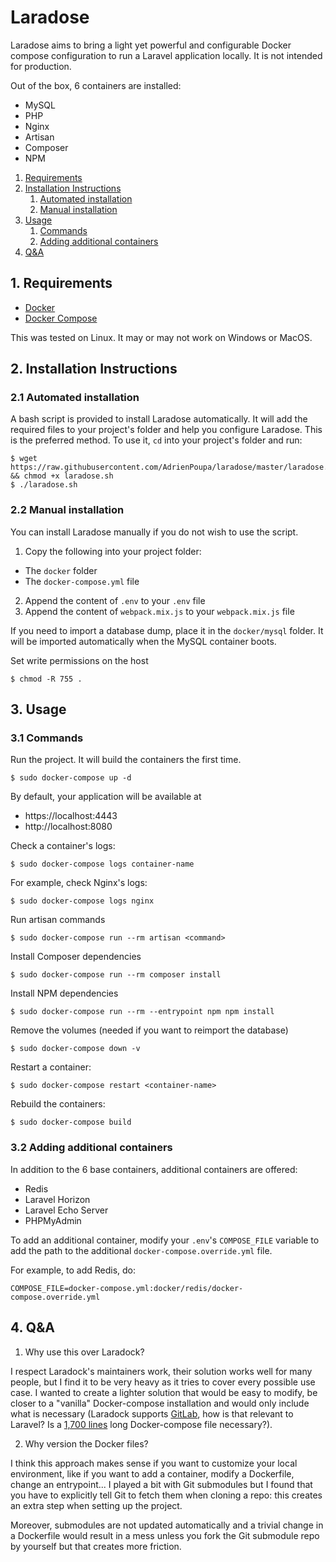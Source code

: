 # Laradose

Laradose aims to bring a light yet powerful and configurable Docker compose configuration to run a Laravel
application locally. It is not intended for production.

Out of the box, 6 containers are installed:

- MySQL
- PHP
- Nginx
- Artisan
- Composer
- NPM

1. [Requirements](#1-requirements)
2. [Installation Instructions](#1-installation-instructions)
   1. [Automated installation](#21-automated-installation)
   2. [Manual installation](#22-manual-installation)
3. [Usage](#3-usage)
   1. [Commands](#31-commands)
   2. [Adding additional containers](#32-adding-additional-containers)
4. [Q&A](#4-qa)

## 1. Requirements

- [Docker](https://docs.docker.com/compose/install/)
- [Docker Compose](https://docs.docker.com/compose/install/)

This was tested on Linux. It may or may not work on Windows or MacOS.

## 2. Installation Instructions

### 2.1 Automated installation

A bash script is provided to install Laradose automatically. It will add the required files to your project's folder
and help you configure Laradose. This is the preferred method. To use it, `cd` into your project's folder and run:

```
$ wget https://raw.githubusercontent.com/AdrienPoupa/laradose/master/laradose.sh && chmod +x laradose.sh
$ ./laradose.sh
```

### 2.2 Manual installation

You can install Laradose manually if you do not wish to use the script.

1. Copy the following into your project folder:
- The `docker` folder
- The `docker-compose.yml` file
2. Append the content of `.env` to your `.env` file
3. Append the content of `webpack.mix.js` to your `webpack.mix.js` file

If you need to import a database dump, place it in the `docker/mysql` folder. It will be imported automatically when
the MySQL container boots.

Set write permissions on the host

```
$ chmod -R 755 .
```

## 3. Usage

### 3.1 Commands

Run the project. It will build the containers the first time.

```
$ sudo docker-compose up -d
```

By default, your application will be available at

- https://localhost:4443
- http://localhost:8080

Check a container's logs:

```
$ sudo docker-compose logs container-name
```

For example, check Nginx's logs:

```
$ sudo docker-compose logs nginx
```

Run artisan commands

```
$ sudo docker-compose run --rm artisan <command>
```

Install Composer dependencies

```
$ sudo docker-compose run --rm composer install
```

Install NPM dependencies

```
$ sudo docker-compose run --rm --entrypoint npm npm install
```

Remove the volumes (needed if you want to reimport the database)

```
$ sudo docker-compose down -v
```

Restart a container:

```
$ sudo docker-compose restart <container-name>
```

Rebuild the containers:

```
$ sudo docker-compose build
```

### 3.2 Adding additional containers

In addition to the 6 base containers, additional containers are offered:

- Redis
- Laravel Horizon
- Laravel Echo Server
- PHPMyAdmin

To add an additional container, modify your `.env`'s `COMPOSE_FILE` variable to add the path to the 
additional `docker-compose.override.yml` file. 

For example, to add Redis, do:

```
COMPOSE_FILE=docker-compose.yml:docker/redis/docker-compose.override.yml
```

## 4. Q&A

1. Why use this over Laradock?

I respect Laradock's maintainers work, their solution works well for many people, 
but I find it to be very heavy as it tries to cover every possible use case. I wanted to create a lighter solution
that would be easy to modify, be closer to a "vanilla" Docker-compose installation and would only include what is 
necessary (Laradock supports [GitLab](https://github.com/laradock/laradock/tree/master/gitlab), 
how is that relevant to Laravel? Is a [1,700 lines](https://github.com/laradock/laradock/blob/master/docker-compose.yml) 
long Docker-compose file necessary?).

2. Why version the Docker files?

I think this approach makes sense if you want to customize your local environment, like if you want to add a container,
modify a Dockerfile, change an entrypoint... I played a bit with Git submodules but I found that you have to explicitly
tell Git to fetch them when cloning a repo: this creates an extra step when setting up the project.

Moreover, submodules are not updated automatically and a trivial change in a Dockerfile
would result in a mess unless you fork the Git submodule repo by yourself but that creates more friction.